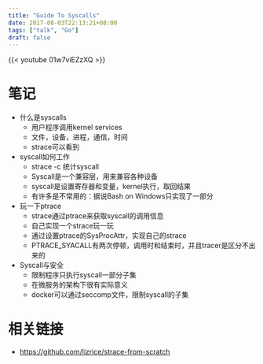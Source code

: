 ```yaml
---
title: "Guide To Syscalls"
date: 2017-08-03T22:13:21+08:00
tags: ["talk", "Go"]
draft: false
---
```


{{< youtube 01w7viEZzXQ >}}

#   笔记

-   什么是syscalls
    -   用户程序调用kernel services
    -   文件，设备，进程，通信，时间
    -   strace可以看到
-   syscall如何工作
    -   strace -c 统计syscall
    -   Syscall是一个兼容层，用来兼容各种设备
    -   syscall是设置寄存器和变量，kernel执行，取回结果
    -   有许多是不常用的：据说Bash on Windows只实现了一部分
-   玩一下ptrace
    -   strace通过ptrace来获取syscall的调用信息
    -   自己实现一个strace玩一玩
    -   通过设置ptrace的SysProcAttr，实现自己的strace
    -   PTRACE_SYACALL有两次停顿，调用时和结束时，并且tracer是区分不出来的
-   Syscall与安全
    -   限制程序只执行syscall一部分子集
    -   在微服务的架构下很有实际意义
    -   docker可以通过seccomp文件，限制syscall的子集

#   相关链接

-   https://github.com/lizrice/strace-from-scratch